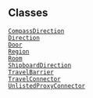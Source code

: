 ## Classes

<a href="../object/CompassDirection.html#CompassDirection"
target="main"><code>CompassDirection</code></a>  
<a href="../object/Direction.html#Direction"
target="main"><code>Direction</code></a>  
<a href="../object/Door.html#Door" target="main"><code>Door</code></a>  
<a href="../object/Region.html#Region"
target="main"><code>Region</code></a>  
<a href="../object/Room.html#Room" target="main"><code>Room</code></a>  
<a href="../object/ShipboardDirection.html#ShipboardDirection"
target="main"><code>ShipboardDirection</code></a>  
<a href="../object/TravelBarrier.html#TravelBarrier"
target="main"><code>TravelBarrier</code></a>  
<a href="../object/TravelConnector.html#TravelConnector"
target="main"><code>TravelConnector</code></a>  
<a href="../object/UnlistedProxyConnector.html#UnlistedProxyConnector"
target="main"><code>UnlistedProxyConnector</code></a>  
